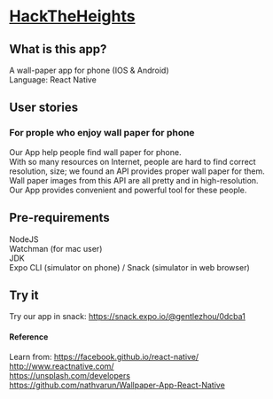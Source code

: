 # [HackTheHeights](http://hacktheheights.com/)   

## What is this app?    
A wall-paper app for phone (IOS & Android)      
Language: React Native     

## User stories   
### For prople who enjoy wall paper for phone    
Our App help people find wall paper for phone.   
With so many resources on Internet, people are hard to find correct resolution, size; we found an API provides proper wall paper for them.  
Wall paper images from this API are all pretty and in high-resolution.    
Our App provides convenient and powerful tool for these people.   


## Pre-requirements    
NodeJS     
Watchman (for mac user)     
JDK    
Expo CLI (simulator on phone) / Snack (simulator in web browser)   

## Try it    
Try our app in snack: https://snack.expo.io/@gentlezhou/0dcba1     


#### Reference   
Learn from: 
https://facebook.github.io/react-native/    
http://www.reactnative.com/    
https://unsplash.com/developers    
https://github.com/nathvarun/Wallpaper-App-React-Native     




